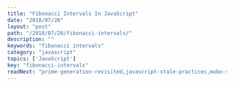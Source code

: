 ```yaml
---
title: "Fibonacci Intervals In JavaScript"
date: "2018/07/26"
layout: "post"
path: "/2018/07/26/fibonacci-intervals/"
description: ""
keywords: "fibonacci intervals"
category: "javascript"
topics: ['JavaScript']
key: "fibonacci-intervals"
readNext: "prime-generation-revisited,javascript-stale-practices,mobx-state-machine-flags"
---
```

